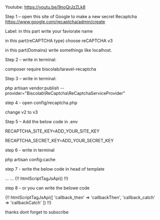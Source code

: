 Youtube: https://youtu.be/9noQrJzZLk8

Step 1 – open this site of Google to make a new secret Recaptcha
  https://www.google.com/recaptcha/admin/create
  
  Label:
  in this part write your faviorate name
  
  in this part(reCAPTCHA type) choose reCAPTCHA v3
  
  in this part(Domains) write somethings like localhost.



Step 2 – write in terminal:

composer require biscolab/laravel-recaptcha
 
Step 3 – write in terminal:
  
php artisan vendor:publish --provider="Biscolab\ReCaptcha\ReCaptchaServiceProvider"


step 4 - open config/recaptcha.php

change v2 to v3
 
 
Step 5 – Add the below code in .env
 
 RECAPTCHA_SITE_KEY=ADD_YOUR_SITE_KEY
  
 RECAPTCHA_SECRET_KEY=ADD_YOUR_SECRET_KEY
  


step 6 - write in terminal

 php artisan config:cache


step 7 - write the below code in head of template
<!DOCTYPE html>
<html>
    <head>
        ...
        ...
        {!! htmlScriptTagJsApi() !!}
    </head>




step 8 -  or you can write the belowe code
<script type="text/javascript">
function callbackThen(response){
    // read HTTP status
    console.log(response.status);
 
    // read Promise object
    response.json().then(function(data){
        console.log(data);
    });
}
function callbackCatch(error){
    console.error('Error:', error)
}
</script>
 
{!! htmlScriptTagJsApi([
    'callback_then' => 'callbackThen',
    'callback_catch' => 'callbackCatch'
]) !!}
  
  

 
						


 thanks  dont forget to subscribe
